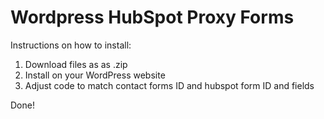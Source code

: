 # Wordpress HubSpot Proxy Forms

Instructions on how to install:

1. Download files as as .zip
2. Install on your WordPress website
3. Adjust code to match contact forms ID and hubspot form ID and fields

Done!
